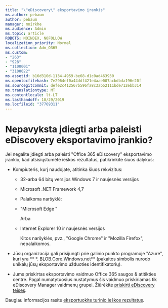 ```yaml
---
title: "\"eDiscovery\" eksportavimo įrankis"
ms.author: pebaum
author: pebaum
manager: mnirkhe
ms.audience: Admin
ms.topic: article
ROBOTS: NOINDEX, NOFOLLOW
localization_priority: Normal
ms.collection: Adm_O365
ms.custom:
- "263"
- "928"
- "1100001"
- "3100022"
ms.assetid: b16d310d-1134-4959-be68-d1c0ad463930
ms.openlocfilehash: 7e2964ef0a44ddf421e4aae007acbdbda196e20f
ms.sourcegitcommit: defe2c412567b596fa8c3ab52111bde712ebb314
ms.translationtype: MT
ms.contentlocale: lt-LT
ms.lasthandoff: 10/29/2019
ms.locfileid: "37769311"
---
```

# <a name="cant-install-or-run-the-ediscovery-export-tool"></a>Nepavyksta įdiegti arba paleisti eDiscovery eksportavimo įrankio?

Jei negalite įdiegti arba paleisti "Office 365 eDiscovery" eksportavimo įrankio, kad atsisiųstumėte ieškos rezultatus, patikrinkite šiuos dalykus:
  
- Kompiuteris, kurį naudojate, atitinka šiuos rekvizitus:

  - 32-arba 64 bitų versijos Windows 7 ir naujesnės versijos

  - Microsoft .NET Framework 4,7

  - Palaikoma naršyklė:

  - "Microsoft Edge ‟

    Arba

  - Internet Explorer 10 ir naujesnės versijos

    Kitos naršyklės, pvz., "Google Chrome" ir "Mozilla Firefox", nepalaikomos.

- Jūsų organizacija gali prisijungti prie galinio punkto programoje "Azure", kuri yra ** \*. BLOB.Core.Windows.net** (pakaitos simbolis nurodo unikalų jūsų eksportavimo užduoties identifikatorių).

- Jums priskirtas eksportavimo vaidmuo Office 365 saugos &amp; atitikties centre. Pagal numatytuosius nustatymus šis vaidmuo priskiriamas tik eDiscovery Manager vaidmenų grupei. Žiūrėkite [priskirti eDiscovery teises](https://docs.microsoft.com/office365/securitycompliance/assign-ediscovery-permissions).

Daugiau informacijos rasite [eksportuokite turinio ieškos rezultatus](https://docs.microsoft.com/office365/securitycompliance/export-search-results).
  